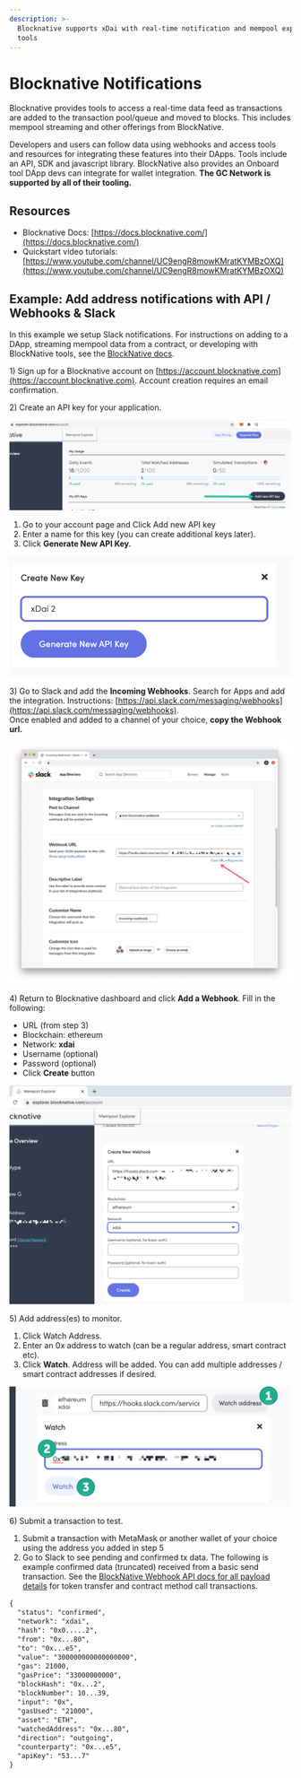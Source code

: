 ```yaml
---
description: >-
  Blocknative supports xDai with real-time notification and mempool exploration
  tools
---
```


# Blocknative Notifications

Blocknative provides tools to access a real-time data feed as transactions are added to the transaction pool/queue and moved to blocks. This includes mempool streaming and other offerings from BlockNative.

Developers and users can follow data using webhooks and access tools and resources for integrating these features into their DApps. Tools include an API, SDK and javascript library.  BlockNative also provides an Onboard tool DApp devs can integrate for wallet integration. **The GC Network is supported by all of their tooling.**

## Resources

* Blocknative Docs: [https://docs.blocknative.com/](https://docs.blocknative.com/)
* Quickstart video tutorials: [https://www.youtube.com/channel/UC9engR8mowKMratKYMBzOXQ](https://www.youtube.com/channel/UC9engR8mowKMratKYMBzOXQ)

## Example: Add address notifications with API / Webhooks & Slack&#x20;

In this example we setup Slack notifications. For instructions on adding to a DApp, streaming mempool data from a contract, or developing with BlockNative tools, see the [BlockNative docs](https://docs.blocknative.com/).

1\) Sign up for a Blocknative account on [https://account.blocknative.com](https://account.blocknative.com). Account creation requires an email confirmation.

2\) Create an API key for your application.

![](../../.gitbook/assets/blck-native-1.png)

1. Go to your account page and Click Add new API key
2. Enter a name for this key (you can create additional keys later).
3. Click **Generate New API Key.**

![](../../.gitbook/assets/blck-native2.png)

3\) Go to Slack and add the **Incoming Webhooks**. Search for Apps and add the integration. Instructions: [https://api.slack.com/messaging/webhooks](https://api.slack.com/messaging/webhooks). \
Once enabled and added to a channel of your choice, **copy the Webhook url.**

![](../../.gitbook/assets/img2-copyurl.png)

4\) Return to Blocknative dashboard and click **Add a Webhook**. Fill in the following:

* URL (from step 3)
* Blockchain: ethereum
* Network: **xdai**
* Username (optional)
* Password (optional)
* Click **Create** button

![](../../.gitbook/assets/webhook.png)

5\) Add address(es) to monitor.

1. Click Watch Address.
2. Enter an 0x address to watch (can be a regular address, smart contract etc).
3. Click **Watch**. Address will be added. You can add multiple addresses / smart contract addresses if desired.

![](../../.gitbook/assets/blocknative-watch.png)

6\) Submit a transaction to test.

1. Submit a transaction with MetaMask or another wallet of your choice using the address you added in step 5
2. Go to Slack to see pending and confirmed tx data. The following is example confirmed data (truncated) received from a basic send transaction. See the [BlockNative Webhook API docs for all payload details](https://docs.blocknative.com/webhook-api#ethereum-notifications) for token transfer and contract method call transactions.

```
{
  "status": "confirmed",
  "network": "xdai",
  "hash": "0x0.....2",
  "from": "0x...80",
  "to": "0x...e5",
  "value": "300000000000000000",
  "gas": 21000,
  "gasPrice": "33000000000",
  "blockHash": "0x...2",
  "blockNumber": 10...39,
  "input": "0x",
  "gasUsed": "21000",
  "asset": "ETH",
  "watchedAddress": "0x...80",
  "direction": "outgoing",
  "counterparty": "0x...e5",
  "apiKey": "53...7"
}
```



